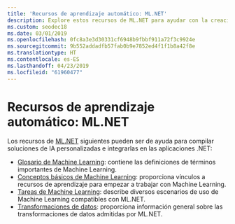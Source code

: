```yaml
---
title: 'Recursos de aprendizaje automático: ML.NET'
description: Explore estos recursos de ML.NET para ayudar con la creación de soluciones de IA personalizadas y su integración en las aplicaciones .NET.
ms.custom: seodec18
ms.date: 03/01/2019
ms.openlocfilehash: 0fc8a3e3d30331cf6948b9fbbf911a72f3c9924e
ms.sourcegitcommit: 9b552addadfb57fab0b9e7852ed4f1f1b8a42f8e
ms.translationtype: HT
ms.contentlocale: es-ES
ms.lasthandoff: 04/23/2019
ms.locfileid: "61960477"
---
```

# <a name="machine-learning-resources---mlnet"></a>Recursos de aprendizaje automático: ML.NET

Los recursos de [ML.NET](../index.yml) siguientes pueden ser de ayuda para compilar soluciones de IA personalizadas e integrarlas en las aplicaciones .NET:

- [Glosario de Machine Learning](glossary.md): contiene las definiciones de términos importantes de Machine Learning.
- [Conceptos básicos de Machine Learning](basics.md): proporciona vínculos a recursos de aprendizaje para empezar a trabajar con Machine Learning.
- [Tareas de Machine Learning](tasks.md): describe diversos escenarios de uso de Machine Learning compatibles con ML.NET.
- [Transformaciones de datos](transforms.md): proporciona información general sobre las transformaciones de datos admitidas por ML.NET.